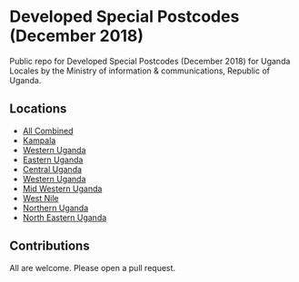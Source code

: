 # Developed Special Postcodes (December 2018)
Public repo for Developed Special Postcodes (December 2018) for Uganda Locales by the Ministry of information & communications, Republic of Uganda.

## Locations
- [All Combined](./all-postcodes.json)
- [Kampala](./100-kampala.json)
- [Western Uganda](./400-western-uganda.json)
- [Eastern Uganda](./200-eastern.json)
- [Central Uganda](./300-central-uganda.json)
- [Western Uganda](./400-western-uganda.json)
- [Mid Western Uganda](./500-mid-western-uganda.json)
- [West Nile](./600-west-nile.json)
- [Northern Uganda](./700-northern-uganda.json)
- [North Eastern Uganda](./800-northern-eastern.json)

## Contributions
All are welcome. Please open a pull request.